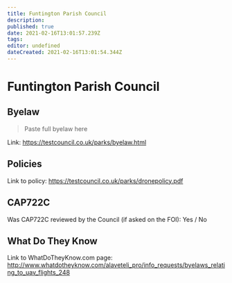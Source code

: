 ```yaml
---
title: Funtington Parish Council
description: 
published: true
date: 2021-02-16T13:01:57.239Z
tags: 
editor: undefined
dateCreated: 2021-02-16T13:01:54.344Z
---
```


# Funtington Parish Council


## Byelaw
> Paste full byelaw here

Link:
https://testcouncil.co.uk/parks/byelaw.html

## Policies
Link to policy:
https://testcouncil.co.uk/parks/dronepolicy.pdf

## CAP722C

Was CAP722C reviewed by the Council (if asked on the FOI): Yes / No

## What Do They Know

Link to WhatDoTheyKnow.com page:
http://www.whatdotheyknow.com/alaveteli_pro/info_requests/byelaws_relating_to_uav_flights_248

